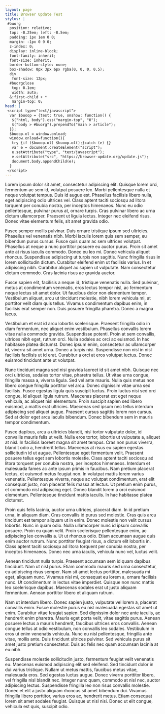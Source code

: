 ```yaml
---
layout: page
title: Browser Update Test
stylus: |
 #buorg
  position: relative;
  top: -0.25em; left: -0.5em;
  padding: 1px 1em 0 0;
  margin: -1px 0 0 0;
  z-index: 0;
  display: inline-block;
  font-family: inherit;
  font-size: inherit;
  border-bottom-style: none;
  box-shadow: 0px 3px 6px rgba(0, 0, 0, 0.5);
  div
   font-size: 12px;
  #buorgclose
   top: 0.1em;
   width: auto;
  &:first-child + *
   margin-top: 0;
head: |
 <script type="text/javascript"> 
  var $buoop = {test: true, onshow: function() {
   $("html, body").css("margin-top", "0");
   $("body > #buorg").prependTo("main > article");
  }};
  $buoop.ol = window.onload; 
  window.onload=function(){ 
   try {if ($buoop.ol) $buoop.ol();}catch (e) {} 
   var e = document.createElement("script"); 
   e.setAttribute("type", "text/javascript"); 
   e.setAttribute("src", "https://browser-update.org/update.js"); 
   document.body.appendChild(e); 
  } 
 </script> 
---
```


Lorem ipsum dolor sit amet, consectetur adipiscing elit. Quisque lorem
orci, fermentum ac sem id, volutpat posuere leo. Morbi pellentesque nulla
et neque volutpat tempus. Duis id augue est. Phasellus facilisis libero
nulla, eget adipiscing odio ultrices vel. Class aptent taciti sociosqu ad
litora torquent per conubia nostra, per inceptos himenaeos. Nunc eu odio
pellentesque, pulvinar purus at, ornare turpis. Cras pulvinar libero ac
urna dictum ullamcorper. Praesent ut ligula lectus. Integer nec eleifend
risus. Donec vitae elementum felis, sit amet gravida odio.

Fusce semper mollis pulvinar. Duis ornare tristique ipsum sed ultricies.
Phasellus vel venenatis nibh. Morbi iaculis lorem quis sem semper, eu
bibendum purus cursus. Fusce quis quam ac sem ultrices volutpat. Phasellus
at neque a nunc porttitor posuere eu auctor purus. Proin sit amet ante at
risus iaculis commodo. Donec eu leo mi. Donec vehicula aliquet rhoncus.
Suspendisse adipiscing ut turpis non sagittis. Nunc fringilla risus in
lorem sollicitudin dictum. Curabitur eleifend enim ut facilisis varius. In
et adipiscing nibh. Curabitur aliquet ac sapien ut vulputate. Nam
consectetur dictum commodo. Cras lacinia risus ac gravida auctor.

Fusce sapien elit, facilisis a neque id, tristique venenatis nulla. Sed
pulvinar, metus at condimentum venenatis, eros lectus tempor nisl, ac
fermentum neque lectus sit amet dolor. Ut faucibus dolor non elementum
tempor. Vestibulum aliquet, arcu ut tincidunt molestie, nibh lorem vehicula
mi, at porttitor velit diam quis tellus. Vivamus condimentum dapibus enim,
in facilisis erat semper non. Duis posuere fringilla pharetra. Donec a
magna lacus.

Vestibulum et erat id arcu lobortis scelerisque. Praesent fringilla odio in
diam fermentum, nec aliquet enim vestibulum. Phasellus convallis lorem
vitae nulla commodo gravida. Suspendisse potenti. Proin at sem convallis,
ultrices nibh eget, rutrum orci. Nulla sodales ac orci ac euismod. In hac
habitasse platea dictumst. Donec ipsum enim, consectetur ac ullamcorper id,
viverra sit amet urna. Donec a turpis nisi. Suspendisse non nisl in nisl
facilisis facilisis ut id erat. Curabitur a orci at eros volutpat luctus.
Donec euismod tincidunt ante ut volutpat.

Nunc tincidunt magna sed nisi gravida laoreet id sit amet nibh. Quisque nec
orci ultricies, sodales tortor vitae, pharetra tellus. Ut vitae urna
congue, fringilla massa a, viverra ligula. Sed vel ante mauris. Nulla quis
metus non libero congue fringilla porttitor vel arcu. Donec dignissim vitae
urna sed facilisis. Fusce egestas ligula quis suscipit luctus. Proin luctus
nisi sed orci congue, id aliquet ligula rutrum. Maecenas placerat est eget
neque vehicula, ac aliquet nisl elementum. Proin suscipit sapien sed libero
euismod, a mattis erat ultricies. Maecenas sed ipsum nec tellus interdum
adipiscing sed aliquet augue. Praesent cursus sagittis lorem non cursus.
Sed at dolor eget arcu iaculis bibendum. Donec bibendum sem in mauris
tempor condimentum.

Fusce dapibus, arcu a ultricies blandit, nisl tortor vulputate dolor, id
convallis mauris felis ut velit. Nulla eros tortor, lobortis ut vulputate
a, aliquet at nisl. In facilisis laoreet magna sit amet tempus. Cras non
purus viverra, blandit odio a, hendrerit tellus. Maecenas at risus eu
sapien egestas sollicitudin id ut augue. Pellentesque eget fermentum velit.
Praesent posuere tellus eget sem lobortis molestie. Class aptent taciti
sociosqu ad litora torquent per conubia nostra, per inceptos himenaeos.
Interdum et malesuada fames ac ante ipsum primis in faucibus. Nam pretium
placerat lectus, et euismod metus feugiat non. In volutpat mattis lorem
varius venenatis. Pellentesque viverra, neque ac volutpat condimentum, erat
elit consequat justo, non placerat felis massa at lectus. Ut pretium enim
purus, et commodo nisl adipiscing eget. Donec blandit lorem a orci euismod
elementum. Pellentesque tincidunt mattis iaculis. In hac habitasse platea
dictumst.

Proin quis felis lacinia, auctor urna ultrices, placerat diam. In id
pretium urna, in aliquam diam. Cras convallis id purus sed molestie. Cras
quis arcu tincidunt est tempor aliquam ut in enim. Donec molestie non velit
cursus lobortis. Nunc in quam odio. Nulla ullamcorper nunc id ipsum
convallis posuere. Proin eu quam velit. Proin scelerisque pellentesque
enim, ac adipiscing leo convallis a. Ut ut rhoncus odio. Etiam accumsan
augue quis enim auctor rutrum. Nunc porttitor feugiat risus, a dictum elit
lobortis in. Class aptent taciti sociosqu ad litora torquent per conubia
nostra, per inceptos himenaeos. Donec nec urna iaculis, vehicula nunc vel,
luctus velit.

Aenean tincidunt nulla turpis. Praesent accumsan sem id quam dapibus
tincidunt. Nam ut nisl purus. Etiam commodo mauris sed urna consectetur, eu
adipiscing risus semper. Nam sit amet lectus porttitor, malesuada mi eget,
aliquam nunc. Vivamus nisi mi, consequat eu lorem a, ornare facilisis nunc.
Ut condimentum in lectus vitae imperdiet. Quisque non nunc mattis leo
scelerisque dapibus. Maecenas sodales erat ut justo aliquam fermentum.
Aenean porttitor libero et aliquam rutrum.

Nam ut interdum libero. Donec sapien justo, vulputate vel lorem a, placerat
convallis enim. Fusce molestie purus eu nisl malesuada egestas sit amet ut
enim. Curabitur vitae feugiat sapien. Sed dignissim dolor nec ante iaculis,
ac hendrerit enim pharetra. Mauris eget porta velit, vitae sagittis purus.
Aenean posuere lectus a mauris hendrerit, faucibus ultrices eros convallis.
Aenean congue tellus at odio vestibulum, non convallis leo sodales.
Vestibulum in eros ut enim venenatis vehicula. Nunc eu nisl pellentesque,
fringilla ante vitae, mollis ante. Duis tincidunt ultrices pulvinar. Sed
vehicula purus sit amet justo pretium consectetur. Duis ac felis nec quam
accumsan lacinia at eu nibh.

Suspendisse molestie sollicitudin justo, fermentum feugiat velit venenatis
eu. Maecenas euismod adipiscing elit sed eleifend. Sed tincidunt dolor in
dui varius tristique. Nullam ut metus mattis, faucibus metus vitae,
malesuada eros. Sed egestas luctus augue. Donec viverra porttitor libero,
vel fringilla nisl blandit nec. Integer nunc quam, commodo at nisl nec,
auctor adipiscing lectus. Suspendisse fringilla leo non risus convallis
molestie. Donec et elit a justo aliquam rhoncus sit amet bibendum dui.
Vivamus fringilla libero porttitor, varius eros ac, hendrerit metus. Etiam
consequat lorem sit amet sodales feugiat. Quisque ut nisl nisi. Donec ut
elit congue, vehicula est quis, suscipit odio.
